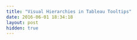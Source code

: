 ```yaml
---
title: "Visual Hierarchies in Tableau Tooltips"
date: 2016-06-01 18:34:18
layout: post
hidden: true
---
```


